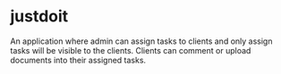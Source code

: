# justdoit
An application where admin can assign tasks to clients and only assign tasks will be visible to the clients. Clients can comment or upload documents into their assigned tasks.
